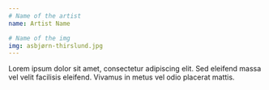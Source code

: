 ```yaml
---
# Name of the artist
name: Artist Name

# Name of the img
img: asbjørn-thirslund.jpg
---
```


Lorem ipsum dolor sit amet, consectetur adipiscing elit. Sed eleifend massa vel velit facilisis eleifend. Vivamus in metus vel odio placerat mattis.